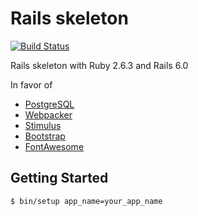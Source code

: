 # Rails skeleton

[![Build Status](https://semaphoreci.com/api/v1/eux/rails_skeleton/branches/master/badge.svg)](https://semaphoreci.com/eux/rails_skeleton)

Rails skeleton with Ruby 2.6.3 and Rails 6.0

In favor of

- [PostgreSQL](https://github.com/ged/ruby-pg)
- [Webpacker](https://github.com/rails/webpacker)
- [Stimulus](https://github.com/stimulusjs/stimulus)
- [Bootstrap](https://github.com/twbs/bootstrap)
- [FontAwesome](https://github.com/FortAwesome/font-awesome-sass)

## Getting Started

```bash
$ bin/setup app_name=your_app_name
```
